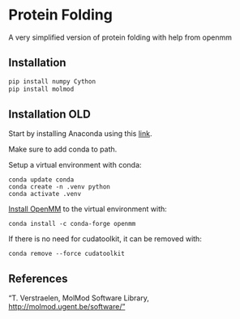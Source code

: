 # Protein Folding
A very simplified version of protein folding with help from openmm

## Installation
```bash
pip install numpy Cython
pip install molmod
```


## Installation OLD
Start by installing Anaconda using this [link](https://conda.io/projects/conda/en/latest/user-guide/install/index.html).

Make sure to add conda to path.

Setup a virtual environment with conda:
```
conda update conda
conda create -n .venv python
conda activate .venv 
```

[Install OpenMM](http://docs.openmm.org/latest/userguide/application/01_getting_started.html#installing-openmm) to the virtual environment with:
```
conda install -c conda-forge openmm 
```
If there is no need for cudatoolkit, it can be removed with:
```
conda remove --force cudatoolkit
```

## References
“T. Verstraelen, MolMod Software Library, http://molmod.ugent.be/software/”